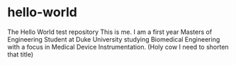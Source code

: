 # hello-world
The Hello World test repository
This is me. I am a first year Masters of Engineering Student at Duke University studying Biomedical Engineering with a focus in Medical Device Instrumentation. (Holy cow I need to shorten that title)
